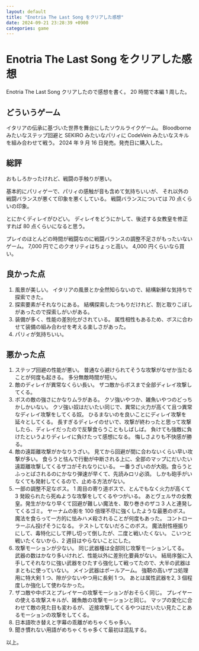 ```yaml
---
layout: default
title: "Enotria The Last Song をクリアした感想"
date: 2024-09-21 23:28:39 +0900
categories: game
---
```


# Enotria The Last Song をクリアした感想

Enotria The Last Song クリアしたので感想を書く。
20 時間で本編 1 周した。

## どういうゲーム

イタリアの伝承に基づいた世界を舞台にしたソウルライクゲーム。
Bloodborne みたいなステップ回避と SEKIRO みたいなパリィに CodeVein みたいなスキルを組み合わせて戦う。
2024 年 9 月 16 日発売。発売日に購入した。

## 総評

おもしろかったけれど、戦闘の手触りが悪い。

基本的にパリィゲーで、パリィの感触が音も含めて気持ちいいが、
それ以外の戦闘バランスが悪くて印象を悪くしている。
戦闘バランスについては 70 点くらいの印象。

とにかくディレイがひどい。
ディレイをどうにかして、後述する女教皇を修正すれば 80 点くらいになると思う。

プレイのほとんどの時間が戦闘なのに戦闘バランスの調整不足さがもったいないゲーム。
7,000 円でこのクオリティはちょっと高い。
4,000 円くらいなら買い。

## 良かった点

1. 風景が美しい。
   イタリアの風景とか全然知らないので、結構新鮮な気持ちで探索できた。
1. 探索要素がそれなりにある。
   結構探索したつもりだけれど、割と取りこぼしがあったので探索しがいがある。
1. 装備が多く、性能の差別化がされている。
   属性相性もあるため、ボスに合わせて装備の組み合わせを考える楽しさがあった。
1. パリィが気持ちいい。

## 悪かった点

1. ステップ回避の性能が悪い。
   普通なら避けられてそうな攻撃がなぜか当たることが何度も起きる。
   多分無敵時間が短い。
1. 敵のディレイが異常なくらい長い。
   ザコ敵からボスまで全部ディレイ攻撃してくる。
1. ボスの敵の強さにかなりムラがある。
   クソ強いやつか、雑魚いやつのどっちかしかいない。
   クソ強い奴はだいたい同じで、異常に火力が高くて且つ異常なディレイ攻撃をしてくる奴。
   ひるまないのを良いことにディレイ攻撃を延々としてくる。
   長すぎるディレイのせいで、攻撃が終わったと思って攻撃したら、ディレイだったので反撃食らうこともしばしば。
   負けても強敵に負けたというよりディレイに負けたって感想になる。
   悔しさよりも不快感が勝る。
1. 敵の遠距離攻撃がかなりうざい。
   見てから回避が間に合わないくらい早い攻撃が多い。
   食らうと怯んで行動が中断される上に、全部のマップにだいたい遠距離攻撃してくるザコがそれなりにいる。
   一番うざいのが大砲。食らうとふっとばされるのにかなり弾速が早くて、先読みロリ必須。
   しかも砲手がいなくても発射してくるので、止める方法がない。
1. 一部の調整不足なボス。
   1 周目の寄り道ボスで、とんでもなく火力が高くて 3 発殴られたら死ぬような攻撃をしてくるやつがいる。
   あとヴェルサの女教皇。発生がかなり早くて回避が難しい魔法を、取り巻きのザコ 3 人と連発してくるゴミ。
   ヤーナムの影を 100 倍理不尽に強くしたような最悪のボス。
   魔法を食らって一方的に怯みハメ殺されることが何度もあった。
   コントローラーぶん投げそうになる。
   テストしてないだろこのボス。
   魔法耐性極振りにして、毒特化にして押し切って倒したが、二度と戦いたくない。
   こいつと戦いたくないから、2 週目はやらないことにした。
1. 攻撃モーションが少ない。
   同じ武器種は全部同じ攻撃モーションしてる。
   武器の数はかなり多いけれど、性能以外に差別化要員がない。
   結局序盤に入手してそれなりに強い武器をひたすら強化して戦ってたので、大半の武器はまともに使っていない。
   メイン武器はポールアーム。
   強靭の高いザコ処理用に特大剣 1 つ、隙が少ないやつ用に長剣 1 つ。
   あとは属性武器を2, 3 個程度しか強化して使わなかった。
1. ザコ敵や中ボスとプレイヤーの攻撃モーションがおそらく同じ。
   プレイヤーの使える攻撃スキルが、雑魚敵の攻撃モーションと同じ。
   マップの変化に合わせて敵の見た目も変わるが、
   近接攻撃してくるやつはだいたい見たことあるモーションの攻撃をしてくる。
1. 日本語吹き替えと字幕の乖離がめちゃくちゃ多い。
1. 聞き慣れない用語がめちゃくちゃ多くて最初は混乱する。

以上。
